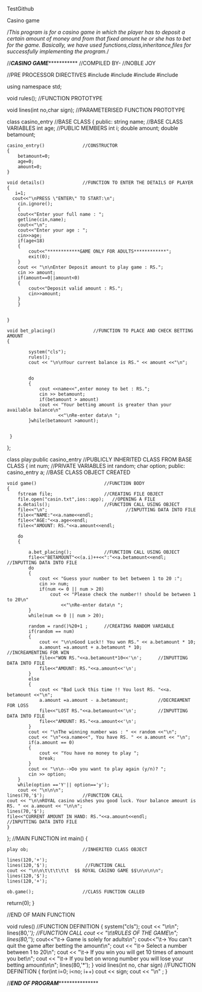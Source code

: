 TestGithub

Casino game

/*This program is for a casino game in which the player has to deposit a certain amount of money and from that fixed amount
he or she has to bet for the game. Basically, we have used functions,class,inheritance,files for successfully implementing
the program.*/




//***********************************************CASINO GAME**********************************************************
//COMPILED BY-
//NOBLE JOY              



//PRE PROCESSOR DIRECTIVES
#include<iostream>
#include<string>
#include<cstdlib>
#include<fstream>

using namespace std;

void rules();                    //FUNCTION PROTOTYPE

void lines(int no,char sign);   //PARAMETERISED FUNCTION PROTOTYPE

class casino_entry              //BASE CLASS
{
public:
   string name;                 //BASE CLASS VARIABLES
    int age;                    //PUBLIC MEMBERS
    int i;
   double amount;
   double betamount;

    casino_entry()              //CONSTRUCTOR
    {
        betamount=0;
        age=0;
        amount=0;
    }

    void details()              //FUNCTION TO ENTER THE DETAILS OF PLAYER
    {
       i=1;
      cout<<"\nPRESS \"ENTER\" TO START:\n";
        cin.ignore();
        {
        cout<<"Enter your full name : ";
        getline(cin,name);
        cout<<"\n";
        cout<<"Enter your age : ";
        cin>>age;
        if(age<18)
        {
            cout<<"************GAME ONLY FOR ADULTS************";
            exit(0);
        }
        cout << "\n\nEnter Deposit amount to play game : RS.";
        cin >> amount;
        if(amount==0||amount<0)
        {
            cout<<"Deposit valid amount : RS.";
            cin>>amount;
        }
        }


    }

    void bet_placing()              //FUNCTION TO PLACE AND CHECK BETTING AMOUNT
    {

            system("cls");
            rules();
            cout << "\n\nYour current balance is RS." << amount <<"\n";


            do
            {
                cout <<name<<",enter money to bet : RS.";
                cin >> betamount;
                if(betamount > amount)
                cout << "Your betting amount is greater than your available balance\n"
                       <<"\nRe-enter data\n ";
            }while(betamount >amount);


     }

};

class play:public casino_entry          //PUBLICLY INHERITED CLASS FROM BASE CLASS
{
    int num;                            //PRIVATE VARIABLES
    int random;
    char option;
public:
    casino_entry a;                     //BASE CLASS OBJECT CREATED

    void game()                         //FUNCTION BODY
    {
        fstream file;                   //CREATING FILE OBJECT
        file.open("casin.txt",ios::app);   //OPENING A FILE
        a.details();                    //FUNCTION CALL USING OBJECT
        file<<"\n";                             //INPUTTING DATA INTO FILE
        file<<"NAME:"<<a.name<<endl;
        file<<"AGE:"<<a.age<<endl;
        file<<"AMOUNT: RS."<<a.amount<<endl;

        do
        {

            a.bet_placing();            //FUNCTION CALL USING OBJECT
            file<<"BETAMOUNT"<<(a.i)++<<":"<<a.betamount<<endl;     //INPUTTING DATA INTO FILE
            do
            {
                cout << "Guess your number to bet between 1 to 20 :";
                cin >> num;
                if(num <= 0 || num > 20)
                    cout << "Please check the number!! should be between 1 to 20\n"
                        <<"\nRe-enter data\n ";
            }
            while(num <= 0 || num > 20);

            random = rand()%20+1 ;      //CREATING RANDOM VARIABLE
            if(random == num)
            {
                cout << "\n\nGood Luck!! You won RS." << a.betamount * 10;
                a.amount =a.amount + a.betamount * 10;      //INCREAMENTING FOR WIN
                file<<"WON RS."<<a.betamount*10<<'\n';      //INPUTTING DATA INTO FILE
                file<<"AMOUNT: RS."<<a.amount<<'\n';
            }
            else
            {
                cout << "Bad Luck this time !! You lost RS. "<<a. betamount <<"\n";
                a.amount =a.amount - a.betamount;           //DECREAMENT FOR LOSS
                file<<"LOST RS."<<a.betamount<<'\n';        //INPUTTING DATA INTO FILE
                file<<"AMOUNT: RS."<<a.amount<<'\n';
            }
            cout << "\nThe winning number was : " << random <<"\n";
            cout << "\n"<<a.name<<", You have RS. " << a.amount << "\n";
            if(a.amount == 0)
            {
                cout << "You have no money to play ";
                break;
            }
            cout << "\n\n-->Do you want to play again (y/n)? ";
            cin >> option;
        }
        while(option =='Y'|| option=='y');
        cout << "\n\n\n";
    lines(70,'$');              //FUNCTION CALL
    cout << "\n\nROYAL casino wishes you good luck. Your balance amount is RS. " << a.amount << "\n\n";
    lines(70,'$');
    file<<"CURRENT AMOUNT IN HAND: RS."<<a.amount<<endl;        //INPUTTING DATA INTO FILE
    }
};
//MAIN FUNCTION
int main()
{

    play ob;                    //INHERITED CLASS OBJECT

    lines(120,'+');
    lines(120,'$');              //FUNCTION CALL
    cout << "\n\n\t\t\t\t\t  $$ ROYAL CASINO GAME $$\n\n\n\n";
    lines(120,'$');
    lines(120,'+');

    ob.game();                  //CLASS FUNCTION CALLED


return(0);
}

//END OF MAIN FUNCTION

void rules()                    //FUNCTION DEFINITION
{
    system("cls");
    cout << "\n\n";
    lines(80,'*');              //FUNCTION CALL
    cout << "\t\tRULES OF THE GAME\n";
    lines(80,'*');
    cout<<"\t-> Game is solely for adults\n";
    cout<<"\t-> You can't quit the game after betting the amount\n";
    cout << "\t-> Select a number between 1 to 20\n";
    cout << "\t-> If you win you will get 10 times of amount you bet\n";
    cout << "\t-> If you bet on wrong number you will lose your betting amount\n\n";
    lines(80,'*');
}
void lines(int no, char sign)   //FUNCTION DEFINITION
{
    for(int i=0; i<no; i++)
        cout << sign;
    cout << "\n" ;
}


//***********************************END OF PROGRAM**************************************************

